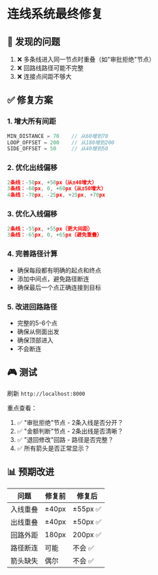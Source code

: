# 连线系统最终修复

## 🐛 发现的问题

1. ❌ 多条线进入同一节点时重叠（如"审批拒绝"节点）
2. ❌ 回路线路径可能不完整
3. ❌ 连接点间距不够大

## ✅ 修复方案

### 1. 增大所有间距
```typescript
MIN_DISTANCE = 70    // 从60增到70
LOOP_OFFSET = 200    // 从180增到200
SIDE_OFFSET = 50     // 从40增到50
```

### 2. 优化出线偏移
```typescript
2条线：-50px, +50px（从±40增大）
3条线：-60px, 0, +60px（从±50增大）
4条线：-70px, -25px, +25px, +70px
```

### 3. 优化入线偏移
```typescript
2条线：-55px, +55px（更大间距）
3条线：-65px, 0, +65px（避免重叠）
```

### 4. 完善路径计算
- 确保每段都有明确的起点和终点
- 添加中间点，避免路径断连
- 确保最后一个点正确连接到目标

### 5. 改进回路路径
- 完整的5-6个点
- 确保从侧面出发
- 确保顶部进入
- 不会断连

## 🎮 测试

刷新 `http://localhost:8000`

重点查看：
1. ✅ "审批拒绝"节点 - 2条入线是否分开？
2. ✅ "金额判断"节点 - 2条出线是否清晰？
3. ✅ "退回修改"回路 - 路径是否完整？
4. ✅ 所有箭头是否正常显示？

## 📊 预期改进

| 问题 | 修复前 | 修复后 |
|------|--------|--------|
| 入线重叠 | ±40px | ±55px ✅ |
| 出线重叠 | ±40px | ±50px ✅ |
| 回路外距 | 180px | 200px ✅ |
| 路径断连 | 可能 | 不会 ✅ |
| 箭头缺失 | 偶尔 | 不会 ✅ |




